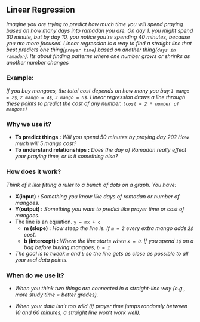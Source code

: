 ## Linear Regression

_Imagine you are trying to predict how much time you will spend praying based on how many days into ramadan you are. On day 1, you might spend 30 minute, but by day 10, you notice you're spending 40 minutes, because you are more focused. Linear regression is a way to find a straight line that best predicts one thing(`prayer time`) based on another thing(`days in ramadan`). Its about finding patterns where one number grows or shrinks as another number changes_

### Example:

_If you buy mangoes, the total cost depends on how many you buy.`1 mango = 2$`, `2 mango = 4$`, `3 mango = 6$`. Linear regression draws a line through these points to predict the cost of any number. `(cost = 2 * number of mangoes)`_

### Why we use it?

- **To predict things :** _Will you spend 50 minutes by praying day 20? How much will 5 mango cost?_
- **To understand relationships :** _Does the day of Ramadan really effect your praying time, or is it something else?_

### How does it work?

_Think of it like fitting a ruler to a bunch of dots on a graph. You have:_

- **X(input) :** _Something you know like days of ramadan or number of mangoes._
- **Y(output) :** _Something you want to predict like prayer time or cost of mangoes._
- The line is an equation. `y = mx + c`
  - **m (slope) :** _How steep the line is. If `m = 2` every extra mango adds `2$` cost._
  - **b (intercept) :** _Where the line starts when `x = 0`. If you spend `1$` on a bag before buying mangoes, `b = 1`_
- _The goal is to tweak `m` and `b` so the line gets as close as possible to all your real data points._

### When do we use it?

- _When you think two things are connected in a straight-line way (e.g., more study time = better grades)._

- _When your data isn’t too wild (if prayer time jumps randomly between 10 and 60 minutes, a straight line won’t work well)._
